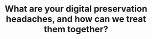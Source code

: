 ---
abstract: null
creators:
- Wijsman, Lotte
date: null
document_url: https://services.phaidra.univie.ac.at/api/object/o:1424723/download
grand_parent: iPRES
institutions:
- National Archives of the Netherlands
keywords: []
landing_page_url: https://phaidra.univie.ac.at/o:1424723
language: eng
layout: publication
license: All rights reserved
notes_url: null
parent: iPRES 2021
presentation_url: null
size: 47045
source_name: iPRES
title: What are your digital preservation headaches, and how can we treat them together?
type: lightning talk
year: 2021
---